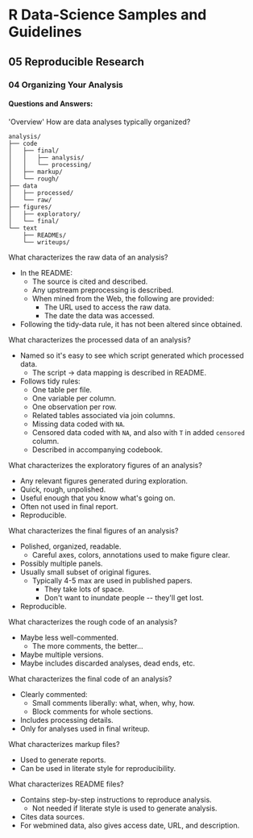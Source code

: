 # R Data-Science Samples and Guidelines
## 05 Reproducible Research
### 04 Organizing Your Analysis
#### Questions and Answers:


'Overview'
How are data analyses typically organized?

```
analysis/
├── code
│   ├── final/
│   │   ├── analysis/
│   │   └── processing/
│   ├── markup/
│   └── rough/
├── data
│   ├── processed/
│   └── raw/
├── figures/
│   ├── exploratory/
│   └── final/
└── text
    ├── READMEs/
    └── writeups/
```



What characterizes the raw data of an analysis?

- In the README:
    - The source is cited and described.
    - Any upstream preprocessing is described.
    - When mined from the Web, the following are provided:
        - The URL used to access the raw data.
        - The date the data was accessed.
- Following the tidy-data rule, it has not been altered since obtained.



What characterizes the processed data of an analysis?

- Named so it's easy to see which script generated which processed data.
    - The script -> data mapping is described in README.
- Follows tidy rules:
    - One table per file.
    - One variable per column.
    - One observation per row.
    - Related tables associated via join columns.
    - Missing data coded with `NA`.
    - Censored data coded with `NA`, and also with `T` in added `censored` column.
    - Described in accompanying codebook.



What characterizes the exploratory figures of an analysis?

- Any relevant figures generated during exploration.
- Quick, rough, unpolished.
- Useful enough that you know what's going on.
- Often not used in final report.
- Reproducible.



What characterizes the final figures of an analysis?

- Polished, organized,  readable.
    - Careful axes, colors, annotations used to make figure clear.
- Possibly multiple panels.
- Usually small subset of original figures.
    - Typically 4-5 max are used in published papers.
        - They take lots of space.
        - Don't want to inundate people -- they'll get lost.
- Reproducible.



What characterizes the rough code of an analysis?

- Maybe less well-commented.
    - The more comments, the better...
- Maybe multiple versions.
- Maybe includes discarded analyses, dead ends, etc.



What characterizes the final code of an analysis?

- Clearly commented:
    - Small comments liberally: what, when, why, how.
    - Block comments for whole sections.
- Includes processing details.
- Only for analyses used in final writeup.



What characterizes markup files?

- Used to generate reports.
- Can be used in literate style for reproducibility.



What characterizes README files?

- Contains step-by-step instructions to reproduce analysis.
    - Not needed if literate style is used to generate analysis.
- Cites data sources.
- For webmined data, also gives access date, URL, and description.
